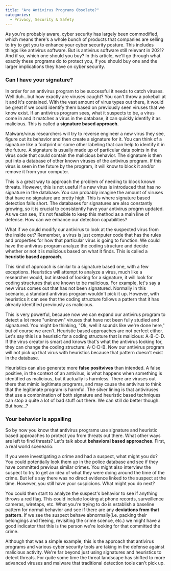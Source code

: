 ```yaml
---
title: "Are Antivirus Programs Obsolete?"
categories:
  - Privacy, Security & Safety
---
```


As you're probably aware, cyber security has largely been commodified, which means there's a whole bunch of products that companies are selling to try to get you to enhance your cyber security posture. This includes things like antivirus software. But is antivirus software still relevant in 2021? And if so, which one should you buy? In this article, we'll go through what exactly these programs do to protect you, if you should buy one and the larger implications they have on cyber security. 

### Can I have your signature?

In order for an antivirus program to be successful it needs to catch viruses. Well duh...but how exactly are viruses caught? You can't throw a pokeball at it and it's contained. With the vast amount of virus types out there, it would be great if we could identify them based on previously seen viruses that we know exist. If an antivirus program sees, what it suspects to be, a virus come in and it matches a virus in the database, it can quickly identify it as malicious. This is called a **signature based approach**. 

Malware/virus researchers will try to reverse engineer a new virus they see, figure out its behavior and then create a signature for it. You can think of a signature like a footprint or some other labeling that can help to identify it in the future. A signature is usually made up of particular data points in the virus code that could contain the malicious behavior. The signature is then put into a database of other known viruses of the antivirus program. If this virus is seen in the future by the program, it will know to block it and/or remove it from your computer. 

This is a great way to approach the problem of needing to block known threats. However, this is not useful if a new virus is introduced that has no signature in the database. You can probably imagine the amount of viruses that have no signature are pretty high. This is where signature based detection falls short. The databases for signatures are also constantly growing, so it is crucial to consistently have your antivirus progrm updated. As we can see, it's not feasible to keep this method as a main line of defense. How can we enhance our detection capabilities?  

What if we could modify our antivirus to look at the suspected virus from the inside out? Remember, a virus is just computer code that has the rules and properties for how that particular virus is going to function. We could have the antivirus program analyze the coding structure and decide whether or not it is malicious based on what it finds. This is called a **heuristic based approach**. 

This kind of approach is similar to a signature based one, with a few exceptions. Heuristics will attempt to analyze a virus, much like a researcher would, but instead of looking for a signature, it will look for coding structures that are known to be malicious. For example, let's say a new virus comes out that has not been signatured. Normally in this scenario, a standard antivirus program wouldn't pick it up. However, with heuristics it can see that the coding structure follows a pattern that it has already identified previously as malicious. 

This is very powerful, because now we can expand our antivirus program to detect a lot more "unknown" viruses that have not been fully studied and signatured. You might be thinking, "Ok, well it sounds like we're done here," but of course we aren't. Heuristic based approaches are not perfect either. Let's say this is a heuristic for a coding structure that is malicious: A-B-C-D. If the virus creator is smart and knows that's what the antivirus looking for, they can change the coding structure: A-C-D-B. Now our antivirus program will not pick up that virus with heuristics because that pattern doesn't exist in the database.

Heuristics can also generate more **false positvives** than intended. A false positive, in the context of an antivirus, is what happens when something is identified as malicious, but it actually is harmless. There are viruses out there that mimic legitimate programs, and may cause the antivirus to think that the legitimate program is harmful. The silver lining is that antiviruses that use a combnination of both signature and heuristic based techniques can stop a quite a lot of bad stuff out there. We can still do better though. But how...?

### Your behavior is appalling

So by now you know that antivirus programs use signature and heuristic based approaches to protect you from threats out there. What other ways are left to find threats? Let's talk about **behavioral based approaches**. First, a real world sceneario:

If you were investigating a crime and had a suspect, what might you do? You could potentially look them up in the police database and see if they have committed previous similar crimes. You might also interview the suspect to try to get an idea of what they were doing around the time of the crime. But let's say there was no direct evidence linked to the suspect at the time. However, you still have your suspicions. What might you do next?

You could then start to analyze the suspect's behavior to see if anything throws a red flag. This could include looking at phone records, surveillence cameras, wiretaps, etc. What you're trying to do is establish a baseline pattern for normal behavior and see if there are any **deviations from that pattern**. If we see the suspect behave abnormally(i.e. packing their belongings and fleeing, revisiting the crime scence, etc.) we might have a good indicator that this is the person we're looking for that committed the crime.

Although that was a simple example, this is the approach that antivirus programs and various cyber security tools are taking in the defense against malicious activity. We're far beyond just using signatures and heuristics to detect threats. For quite some time the threat landscape has shifted to more advanced viruses and malware that traditional detection tools can't pick up.


